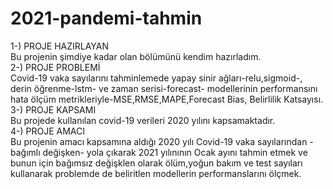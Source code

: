 # 2021-pandemi-tahmin
1-) PROJE HAZIRLAYAN <br/>
  Bu projenin şimdiye kadar olan bölümünü kendim hazırladım. <br/>
2-) PROJE PROBLEMİ <br/>
  Covid-19 vaka sayılarını tahminlemede yapay sinir ağları-relu,sigmoid-, derin öğrenme-lstm- ve zaman serisi-forecast- modellerinin performansını hata ölçüm metrikleriyle-MSE,RMSE,MAPE,Forecast Bias, Belirlilik Katsayısı.<br/>
3-) PROJE KAPSAMI <br/>
  Bu projede kullanılan covid-19 verileri 2020 yılını kapsamaktadır. <br/>
4-) PROJE AMACI <br/>
Bu projenin amacı kapsamına aldığı 2020 yılı Covid-19 vaka sayılarından -bağımlı değişken- yola çıkarak 2021 yılınının Ocak ayını tahmin etmek ve bunun için bağımsız değişklen olarak ölüm,yoğun bakım ve test sayıları kullanarak problemde de beliritlen modellerin performanslarını ölçmek.
